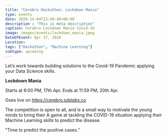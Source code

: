 ```yaml
---
title: "Cerebro Hackathon: Lockdown Mania"
type: events
date: 2020-14-04T23:40:49+00:00
description : "This is meta description"
caption: Cerebro Lockdown Mania Covid-19
image: images/events/lockdown_mania.jpeg
DateOfEvent: Apr 17, 2020
Location: 
tags: ["Hackathon", "Machine Learning"]
subtype: upcoming
---
```


Let’s work towards building solutions to the Covid-19 Pandemic applying your Data Science skills.

**Lockdown Mania**

Starts at 6:00 PM, 17th Apr.
Ends at 11:59 PM, 20th Apr.

Goes live on https://cerebro.sdslabs.co

The competition is open to all, and is a small way to motivate the young minds to bring their A game at tackling the COVID-19 situation applying their Machine Learning skills to predict the disease.

"Time to predict the positive cases.”

<!-- <hr/>

**Update 1:** The Problem statement: “Roti Kapda Makaan” is now live at https://cerebro.sdslabs.co/competitions


Competition starts at 6 PM today. You may comment on the competition page itself for any doubts and clarifications.

All the Best! 

<hr/> -->

<!-- **Update 2:** 

The Beginners' Hypothesis on Cerebro comes to an end after the competition "Roti Kapda Makaan", and, we are here with the results.

The evaluation was based on the final score, along with the novelty and structure of the approach, and the relevance of the analysis carried out.

🎉🎉


Congratulations to <font style="color: blue"><b>Rahul Sheshnarayana (2nd Yr Polymer)</b></font> for achieving the first place overall.

Congratulations to the top 2 freshers:

1. <font style="color: blue"><b>Ankit Biswas (1st Yr ECE)</b></font>
2. <font style="color: blue"><b>Aaryan Garg (1st Yr ECE)</b></font>


🎉🎉

for winning themselves a spot into the interview rounds of DSG, as well as SDSLabs directly. They finished first and second respectively among freshers.

Others, fret not, DSG Recruitment test is open to freshers and sophomore students 🙂

*Do not forget to register yourself at https://forms.gle/Wx2bJUHgR9wgFhQh8

See you all at 6 PM, Sunday 12th Jan | LHC -->

